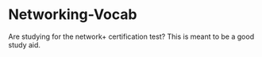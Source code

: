 Networking-Vocab
================

Are studying for the network+ certification test?  This is meant to be a good study aid.
